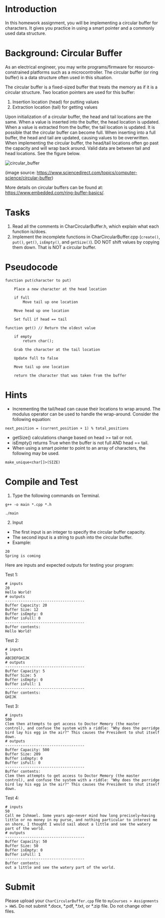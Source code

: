 # Introduction

In this homework assignment, you will be implementing a circular buffer for characters. It gives you practice in using a smart pointer and a commonly used data structure.

# Background: Circular Buffer

As an electrical engineer, you may write programs/firmware for resource-constrained platforms such as a microcontroller. The circular buffer (or ring buffer) is a data structure often used in this situation.

The circular buffer is a fixed-sized buffer that treats the memory as if it is a circular structure. Two location pointers are used for this buffer:
1. Insertion location (head) for putting values
2. Extraction location (tail) for getting values

Upon initialization of a circular buffer, the head and tail locations are the same.
When a value is inserted into the buffer, the head location is updated.
When a value is extracted from the buffer, the tail location is updated. 
It is possible that the circular buffer can become full.
When inserting into a full buffer, the head and tail are updated, causing values to be overwritten.
When implementing the circular buffer, the head/tail locations often go past the capacity and will wrap back around.
Valid data are between tail and head locations.
See the figure below.

![circular_buffer](https://github.com/user-attachments/assets/23ddca56-4e17-4ac7-b79f-4077700597ad)

(image source: https://www.sciencedirect.com/topics/computer-science/circular-buffer)

More details on circular buffers can be found at: https://www.embedded.com/ring-buffer-basics/.

# Tasks
1. Read all the comments in CharCircularBuffer.h, which explain what each function is/does.
2. Implement the incomplete functions in CharCircularBuffer.cpp (`create()`, `put()`, `get()`, `isEmpty()`, and `getSize()`). DO NOT shift values by copying them down. That is NOT a circular buffer.

# Pseudocode
```
function put(character to put)

    Place a new character at the head location

    if full
        Move tail up one location

    Move head up one location

    Set full if head == tail
```

```
function get() // Return the oldest value

    if empty
        return char();

    Grab the character at the tail location

    Update full to false

    Move tail up one location

    return the character that was taken from the buffer
```

# Hints

* Incrementing the tail/head can cause their locations to wrap around. The modulus operator can be used to handle the wrap-around. Consider the following equation:
```
next_position = (current_position + 1) % total_positions
```
* getSize() calculations change based on head >= tail or not.
* isEmpty() returns True when the buffer is not full AND head == tail.
* When using a smart pointer to point to an array of characters, the following may be used.
```
make_unique<char[]>(SIZE)
```

# Compile and Test

1. Type the following commands on Terminal.

```
g++ -o main *.cpp *.h
```
```
./main
```

2. Input
* The first input is an integer to specify the circular buffer capacity.
* The second input is a string to push into the circular buffer.
* Example:
```
20
Spring is coming
```

Here are inputs and expected outputs for testing your program:

Test 1:
```
# inputs
20
Hello World!
# outputs
------------------------------------
Buffer Capacity: 20
Buffer Size: 12
Buffer isEmpty: 0
Buffer isFull: 0
------------------------------------
Buffer contents:
Hello World!
```

Test 2:
```
# inputs
5
ABCDEFGHIJK
# outputs
------------------------------------
Buffer Capacity: 5
Buffer Size: 5
Buffer isEmpty: 0
Buffer isFull: 1
------------------------------------
Buffer contents: 
GHIJK
```

Test 3:
```
# inputs
500
Clem then attempts to get access to Doctor Memory (the master control), and confuse the system with a riddle: "Why does the porridge bird lay his egg in the air?" This causes the President to shut itself down.
# outputs
------------------------------------
Buffer Capacity: 500
Buffer Size: 209
Buffer isEmpty: 0
Buffer isFull: 0
------------------------------------
Buffer contents: 
Clem then attempts to get access to Doctor Memory (the master control), and confuse the system with a riddle: "Why does the porridge bird lay his egg in the air?" This causes the President to shut itself down.
```

Test 4:
```
# inputs
50
Call me Ishmael. Some years ago—never mind how long precisely—having little or no money in my purse, and nothing particular to interest me on shore, I thought I would sail about a little and see the watery part of the world.
# outputs
------------------------------------
Buffer Capacity: 50
Buffer Size: 50
Buffer isEmpty: 0
Buffer isFull: 1
------------------------------------
Buffer contents: 
out a little and see the watery part of the world.
```

# Submit

Please upload your `CharCircularBuffer.cpp` file to `myCourses > Assignments > HW5`. Do not submit *.docx, *.pdf, *.txt, or *.zip file. Do not change other files.
